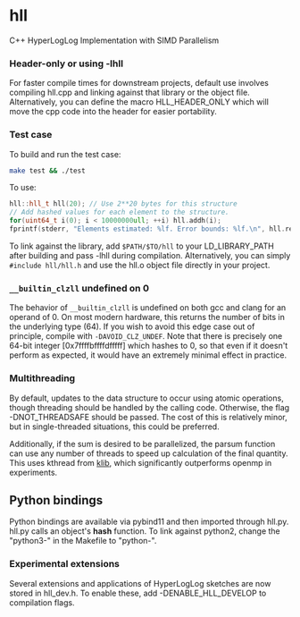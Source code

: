 # hll
C++ HyperLogLog Implementation with SIMD Parallelism

### Header-only or using -lhll
For faster compile times for downstream projects, default use involves compiling hll.cpp and linking against that library or the object file.
Alternatively, you can define the macro HLL_HEADER_ONLY which will move the cpp code into the header for easier portability.

### Test case
To build and run the test case:

```bash
make test && ./test
```

To use:

```c++
hll::hll_t hll(20); // Use 2**20 bytes for this structure
// Add hashed values for each element to the structure.
for(uint64_t i(0); i < 10000000ull; ++i) hll.addh(i);
fprintf(stderr, "Elements estimated: %lf. Error bounds: %lf.\n", hll.report(), hll.est_err());

```

To link against the library, add `$PATH/$TO/hll` to your LD_LIBRARY_PATH after building and pass -lhll during compilation. Alternatively, you can simply `#include hll/hll.h` and use the hll.o object file directly in your project.


### `__builtin_clzll` undefined on 0
The behavior of `__builtin_clzll` is undefined on both gcc and clang for an operand of 0.
On most modern hardware, this returns the number of bits in the underlying type (64).
If you wish to avoid this edge case out of principle, compile with `-DAVOID_CLZ_UNDEF`. Note that there is precisely one 64-bit integer [0x7ffffbffffdfffff] which hashes to 0, so that even if it doesn't perform as expected, it would have an extremely minimal effect in practice.

### Multithreading
By default, updates to the data structure to occur using atomic operations, though threading should be handled by the calling code. Otherwise, the flag -DNOT_THREADSAFE should be passed. The cost of this is relatively minor, but in single-threaded situations, this could be preferred.

Additionally, if the sum is desired to be parallelized, the parsum function can use any number of threads to speed up calculation of the final quantity. This uses kthread from [klib](https://github.com/AttractiveChaos/klib), which significantly outperforms openmp in experiments.

## Python bindings
Python bindings are available via pybind11 and then imported through hll.py. hll.py calls an object's __hash__ function. To link against python2, change the "python3-" in the Makefile to "python-".

### Experimental extensions
Several extensions and applications of HyperLogLog sketches are now stored in hll_dev.h. To enable these, add -DENABLE_HLL_DEVELOP to compilation flags.
